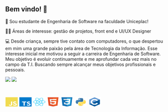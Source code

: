 ## Bem vindo! 👋
📒 Sou estudante de Engenharia de Software na faculdade Uniceplac! <br>

👩‍💼 Áreas de interesse: gestão de projetos, front end e UI/UX Designer <br>

💻 Desde criança, sempre tive contato com computadores, o que despertou em mim uma grande paixão pela área de Tecnologia da Informação. Esse interesse inicial me motivou a seguir a carreira de Engenharia de Software. Meu objetivo é evoluir continuamente e me aprofundar cada vez mais no campo da T.I. Buscando sempre alcançar meus objetivos profissionais e pessoais.
<br>
<div> 
  <a href = "https://mail.google.com/mail/?view=cm&amp;fs=1&amp;to=leocosta0089@gmail.com"><img src="https://img.shields.io/badge/-Gmail-%23333?style=for-the-badge&logo=gmail&logoColor=white" target="_blank"></a>
  <a href="https://www.linkedin.com/in/leonardo-costa-97184620b///" target="_blank"><img src="https://img.shields.io/badge/-LinkedIn-%230077B5?style=for-the-badge&logo=linkedin&logoColor=white" target="_blank"></a> 
 
  
## 
<div style="display: inline_block"><br>
  <img align="center" alt="Leo-Js" height="30" width="40" src="https://raw.githubusercontent.com/devicons/devicon/master/icons/javascript/javascript-plain.svg">
  <img align="center" alt="Leo-Ts" height="30" width="40" src="https://raw.githubusercontent.com/devicons/devicon/master/icons/typescript/typescript-plain.svg">
  <img align="center" alt="Leo-React" height="30" width="40" src="https://raw.githubusercontent.com/devicons/devicon/master/icons/react/react-original.svg">
  <img align="center" alt="Leo-HTML" height="30" width="40" src="https://raw.githubusercontent.com/devicons/devicon/master/icons/html5/html5-original.svg">
  <img align="center" alt="Leo-CSS" height="30" width="40" src="https://raw.githubusercontent.com/devicons/devicon/master/icons/css3/css3-original.svg">
  <img align="center" alt="Leo-Python" height="30" width="40" src="https://raw.githubusercontent.com/devicons/devicon/master/icons/python/python-original.svg">
  <img align="center" alt="Leo-C" height="30" width="40" src="https://raw.githubusercontent.com/devicons/devicon/master/icons/c/c-original.svg">
</div>
